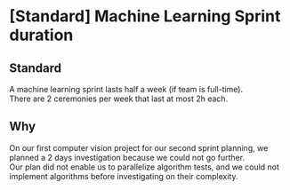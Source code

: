 # \[Standard\] Machine Learning Sprint duration

## Standard

A machine learning sprint lasts half a week \(if team is full-time\).  
There are 2 ceremonies per week that last at most 2h each.

## Why

On our first computer vision project for our second sprint planning, we planned a 2 days investigation because we could not go further.  
Our plan did not enable us to parallelize algorithm tests, and we could not implement algorithms before investigating on their complexity.

